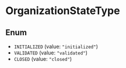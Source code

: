 # OrganizationStateType

## Enum

* `INITIALIZED` (value: `"initialized"`)
* `VALIDATED` (value: `"validated"`)
* `CLOSED` (value: `"closed"`)
